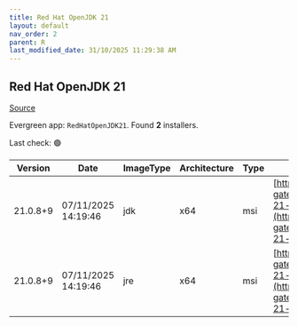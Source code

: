 ```yaml
---
title: Red Hat OpenJDK 21
layout: default
nav_order: 2
parent: R
last_modified_date: 31/10/2025 11:29:38 AM
---
```


## Red Hat OpenJDK 21

[Source](https://developers.redhat.com/products/openjdk/overview)

Evergreen app: `RedHatOpenJDK21`. Found **2** installers.

Last check: 🟢

| Version  | Date                | ImageType | Architecture | Type | URI                                                                                                                                                                                                                                                                    |
| -------- | ------------------- | --------- | ------------ | ---- | ---------------------------------------------------------------------------------------------------------------------------------------------------------------------------------------------------------------------------------------------------------------------- |
| 21.0.8+9 | 07/11/2025 14:19:46 | jdk       | x64          | msi  | [https://developers.redhat.com/content-gateway/file/pub/openjdk/adoptium/July_2025/java-21-openjdk-21.0.8.0.9-1.win.jdk.x86_64.msi](https://developers.redhat.com/content-gateway/file/pub/openjdk/adoptium/July_2025/java-21-openjdk-21.0.8.0.9-1.win.jdk.x86_64.msi) |
| 21.0.8+9 | 07/11/2025 14:19:46 | jre       | x64          | msi  | [https://developers.redhat.com/content-gateway/file/pub/openjdk/adoptium/July_2025/java-21-openjdk-21.0.8.0.9-1.win.jre.x86_64.msi](https://developers.redhat.com/content-gateway/file/pub/openjdk/adoptium/July_2025/java-21-openjdk-21.0.8.0.9-1.win.jre.x86_64.msi) |
